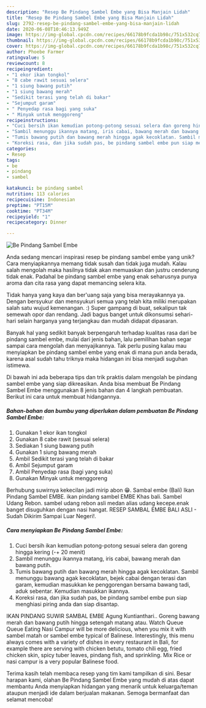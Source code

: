 ```yaml
---
description: "Resep Be Pindang Sambel Embe yang Bisa Manjain Lidah"
title: "Resep Be Pindang Sambel Embe yang Bisa Manjain Lidah"
slug: 2792-resep-be-pindang-sambel-embe-yang-bisa-manjain-lidah
date: 2020-06-08T10:46:13.949Z
image: https://img-global.cpcdn.com/recipes/66178b9fcda1b98c/751x532cq70/be-pindang-sambel-embe-foto-resep-utama.jpg
thumbnail: https://img-global.cpcdn.com/recipes/66178b9fcda1b98c/751x532cq70/be-pindang-sambel-embe-foto-resep-utama.jpg
cover: https://img-global.cpcdn.com/recipes/66178b9fcda1b98c/751x532cq70/be-pindang-sambel-embe-foto-resep-utama.jpg
author: Phoebe Farmer
ratingvalue: 5
reviewcount: 8
recipeingredient:
- "1 ekor ikan tongkol"
- "8 cabe rawit sesuai selera"
- "1 siung bawang putih"
- "1 siung bawang merah"
- "Sedikit terasi yang telah di bakar"
- "Sejumput garam"
- " Penyedap rasa bagi yang suka"
- " Minyak untuk menggoreng"
recipeinstructions:
- "Cuci bersih ikan kemudian potong-potong sesuai selera dan goreng hingga kering (-+ 20 menit)"
- "Sambil menunggu ikannya matang, iris cabai, bawang merah dan bawang putih."
- "Tumis bawang putih dan bawang merah hingga agak kecoklatan. Sambil menunggu bawang agak kecoklatan, bejek cabai dengan terasi dan garam, kemudian masukkan ke penggorengan bersama bawang tadi, aduk sebentar. Kemudian masukkan ikannya."
- "Koreksi rasa, dan jika sudah pas, be pindang sambel embe pun siap menghiasi piring anda dan siap disantap."
categories:
- Resep
tags:
- be
- pindang
- sambel

katakunci: be pindang sambel 
nutrition: 113 calories
recipecuisine: Indonesian
preptime: "PT15M"
cooktime: "PT34M"
recipeyield: "1"
recipecategory: Dinner

---
```



![Be Pindang Sambel Embe](https://img-global.cpcdn.com/recipes/66178b9fcda1b98c/751x532cq70/be-pindang-sambel-embe-foto-resep-utama.jpg)

Anda sedang mencari inspirasi resep be pindang sambel embe yang unik? Cara menyiapkannya memang tidak susah dan tidak juga mudah. Kalau salah mengolah maka hasilnya tidak akan memuaskan dan justru cenderung tidak enak. Padahal be pindang sambel embe yang enak seharusnya punya aroma dan cita rasa yang dapat memancing selera kita.

Tidak hanya yang kaya dan ber&#39;uang saja yang bisa merayakannya ya. Dengan bersyukur dan mensyukuri semua yang telah kita miliki merupakan salah satu wujud kemenangan. :) Super gampang di buat, sekalipun tak semewah opor dan rendang. Jadi bagus banget untuk dikonsumsi sehari-hari selain harganya yang terjangkau dan mudah didapat dipasaran.

Banyak hal yang sedikit banyak berpengaruh terhadap kualitas rasa dari be pindang sambel embe, mulai dari jenis bahan, lalu pemilihan bahan segar sampai cara mengolah dan menyajikannya. Tak perlu pusing kalau mau menyiapkan be pindang sambel embe yang enak di mana pun anda berada, karena asal sudah tahu triknya maka hidangan ini bisa menjadi suguhan istimewa.


Di bawah ini ada beberapa tips dan trik praktis dalam mengolah be pindang sambel embe yang siap dikreasikan. Anda bisa membuat Be Pindang Sambel Embe menggunakan 8 jenis bahan dan 4 langkah pembuatan. Berikut ini cara untuk membuat hidangannya.

<!--inarticleads1-->

##### Bahan-bahan dan bumbu yang diperlukan dalam pembuatan Be Pindang Sambel Embe:

1. Gunakan 1 ekor ikan tongkol
1. Gunakan 8 cabe rawit (sesuai selera)
1. Sediakan 1 siung bawang putih
1. Gunakan 1 siung bawang merah
1. Ambil Sedikit terasi yang telah di bakar
1. Ambil Sejumput garam
1. Ambil  Penyedap rasa (bagi yang suka)
1. Gunakan  Minyak untuk menggoreng


Berhubung suwirnya kekecilan jadi mirip abon 😁. Sambal embe (Bali) Ikan Pindang Sambel EMBE. ikan pindang sambel EMBE Khas bali. Sambel Udang Rebon. sambel udang rebon asli medan alias udang kecepe.enak banget disuguhkan dengan nasi hangat. RESEP SAMBAL EMBE BALI ASLI - Sudah Dikirim Sampai Luar Negeri!. 

<!--inarticleads2-->

##### Cara menyiapkan Be Pindang Sambel Embe:

1. Cuci bersih ikan kemudian potong-potong sesuai selera dan goreng hingga kering (-+ 20 menit)
1. Sambil menunggu ikannya matang, iris cabai, bawang merah dan bawang putih.
1. Tumis bawang putih dan bawang merah hingga agak kecoklatan. Sambil menunggu bawang agak kecoklatan, bejek cabai dengan terasi dan garam, kemudian masukkan ke penggorengan bersama bawang tadi, aduk sebentar. Kemudian masukkan ikannya.
1. Koreksi rasa, dan jika sudah pas, be pindang sambel embe pun siap menghiasi piring anda dan siap disantap.


IKAN PINDANG SUWIR SAMBAL EMBE Agung Kuntianthari.. Goreng bawang merah dan bawang putih hingga setengah matang atau. Watch Queue Queue Eating Nasi Campur will be more delicious, when you mix it with sambel matah or sambel embe typical of Balinese. Interestingly, this menu always comes with a variety of dishes in every restaurant in Bali, for example there are serving with chicken betutu, tomato chili egg, fried chicken skin, spicy tuber leaves, pindang fish, and sprinkling. Mix Rice or nasi campur is a very popular Balinese food. 

Terima kasih telah membaca resep yang tim kami tampilkan di sini. Besar harapan kami, olahan Be Pindang Sambel Embe yang mudah di atas dapat membantu Anda menyiapkan hidangan yang menarik untuk keluarga/teman ataupun menjadi ide dalam berjualan makanan. Semoga bermanfaat dan selamat mencoba!
